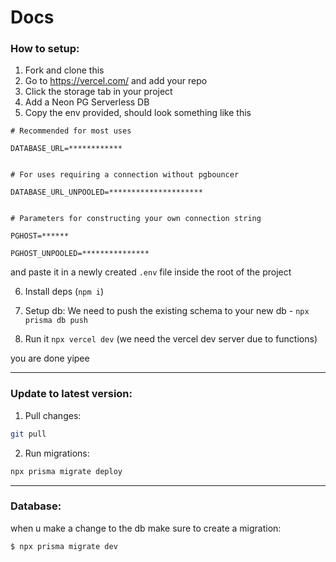 # Docs

### How to setup:
1. Fork and clone this
2. Go to https://vercel.com/ and add your repo
3. Click the storage tab in your project
4. Add a Neon PG Serverless DB
5. Copy the env provided, should look something like this
```env
# Recommended for most uses

DATABASE_URL=************


# For uses requiring a connection without pgbouncer

DATABASE_URL_UNPOOLED=*********************


# Parameters for constructing your own connection string

PGHOST=******

PGHOST_UNPOOLED=***************
```

and paste it in a newly created `.env` file inside the root of the project

6. Install deps (`npm i`)

7. Setup db:
We need to push the existing schema to your new db - `npx prisma db push`

7. Run it `npx vercel dev` (we need the vercel dev server due to functions)

you are done yipee

---

### Update to latest version:

1. Pull changes:
```sh
git pull
```
2. Run migrations:
```sh
npx prisma migrate deploy
```

---

### Database:

when u make a change to the db make sure to create a migration:
```sh
$ npx prisma migrate dev
```